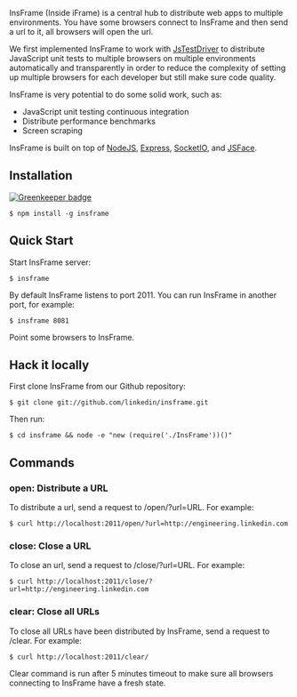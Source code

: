 InsFrame (Inside iFrame) is a central hub to distribute web apps to multiple environments. You have some browsers connect to InsFrame and then send a url to it, all browsers will open the url.

We first implemented InsFrame to work with [JsTestDriver](http://code.google.com/p/js-test-driver/) to distribute JavaScript unit tests to multiple browsers on multiple environments automatically and transparently in order to reduce the complexity of setting up multiple browsers for each developer but still make sure code quality.

InsFrame is very potential to do some solid work, such as:

* JavaScript unit testing continuous integration
* Distribute performance benchmarks
* Screen scraping

InsFrame is built on top of [NodeJS](nodejs.org), [Express](http://expressjs.com/), [SocketIO](http://socket.io/), and [JSFace](https://github.com/tnhu/jsface).

## Installation

[![Greenkeeper badge](https://badges.greenkeeper.io/linkedin/insframe.svg)](https://greenkeeper.io/)

    $ npm install -g insframe

## Quick Start

Start InsFrame server:

    $ insframe

By default InsFrame listens to port 2011. You can run InsFrame in another port, for example:

    $ insframe 8081

Point some browsers to InsFrame.

## Hack it locally

First clone InsFrame from our Github repository:

    $ git clone git://github.com/linkedin/insframe.git

Then run:

    $ cd insframe && node -e "new (require('./InsFrame'))()"

## Commands

### open: Distribute a URL

To distribute a url, send a request to /open/?url=URL. For example:

    $ curl http://localhost:2011/open/?url=http://engineering.linkedin.com

### close: Close a URL

To close an url, send a request to /close/?url=URL. For example:

    $ curl http://localhost:2011/close/?url=http://engineering.linkedin.com

### clear: Close all URLs

To close all URLs have been distributed by InsFrame, send a request to /clear. For example:

    $ curl http://localhost:2011/clear/

Clear command is run after 5 minutes timeout to make sure all browsers connecting to InsFrame have a fresh state.
